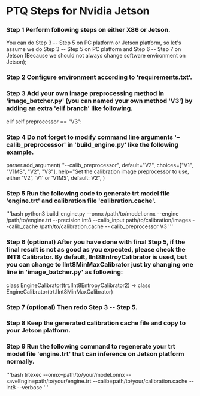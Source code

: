 # PTQ Steps for Nvidia Jetson

### Step 1 Perform following steps on either X86 or Jetson. 
  You can do Step 3 -- Step 5 on PC platform or Jetson platform, so let's assume we do Step 3 -- Step 5 on PC platform and Step 6 -- Step 7 on Jetson (Because we should not always change software environment on Jetson);

### Step 2 Configure environment according to 'requirements.txt'.

### Step 3 Add your own image preprocessing method in 'image_batcher.py' (you can named your own method 'V3') by adding an extra 'elif branch' like following.
elif self.preprocessor == "V3":

### Step 4 Do not forget to modify command line arguments '–calib_preprocessor' in 'build_engine.py' like the following example.
parser.add_argument(
    "--calib_preprocessor",
    default="V2",
    choices=["V1", "V1MS", "V2", "V3"],
    help="Set the calibration image preprocessor to use, either 'V2', 'V1' or 'V1MS', default: V2",
)

### Step 5 Run the following code to generate trt model file 'engine.trt' and calibration file 'calibration.cache'.
'''bash
python3 build_engine.py --onnx /path/to/model.onnx --engine /path/to/engine.trt --precision int8 --calib_input path/to/calibration/images --calib_cache /path/to/calibration.cache -- calib_preprocessor V3
'''

### Step 6 (optional) After you have done with final Step 5, if the final result is not as good as you expected, please check the INT8 Calibrator. By default, IInt8EntroyCalibrator is used, but you can change to IInt8MinMaxCalibrator just by changing one line in 'image_batcher.py' as following:
class EngineCalibrator(trt.IInt8EntropyCalibrator2) → class EngineCalibrator(trt.IInt8MinMaxCalibrator)

### Step 7 (optional) Then redo Step 3 -- Step 5.

### Step 8 Keep the generated calibration cache file and copy to your Jetson platform.

### Step 9 Run the following command to regenerate your trt model file 'engine.trt' that can inference on Jetson platform normally.
'''bash
trtexec --onnx=path/to/your/model.onnx --saveEngin=path/to/your/engine.trt --calib=path/to/your/calibration.cache --int8 --verbose
'''